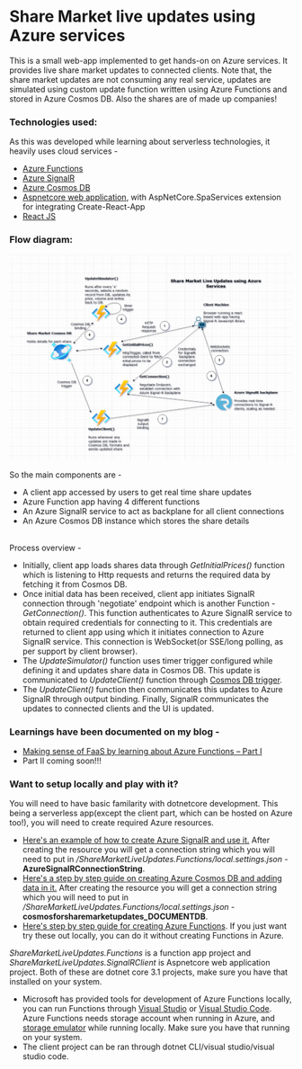# Share Market live updates using Azure services
<p>This is a small web-app implemented to get hands-on on Azure services. It provides live share market updates to connected clients. Note that, the share market updates are not consuming any real service, updates are simulated using custom update function written using Azure Functions and stored in Azure Cosmos DB. Also the shares are of made up companies!</p>
<h3>Technologies used:</h3>
<p>As this was developed while learning about serverless technologies, it heavily uses cloud services - 
<ul>
  <li><a href="https://docs.microsoft.com/en-us/azure/azure-functions/functions-overview">Azure Functions</a></li>
  <li><a href="https://docs.microsoft.com/en-us/azure/azure-signalr/signalr-overview">Azure SignalR</a></li>
  <li><a href="https://docs.microsoft.com/en-us/azure/cosmos-db/introduction">Azure Cosmos DB</a></li>
  <li><a href="https://docs.microsoft.com/en-us/visualstudio/ide/quickstart-aspnet-core?view=vs-2019">Aspnetcore web application</a>, with AspNetCore.SpaServices extension for integrating Create-React-App</li>
  <li><a href="https://reactjs.org/">React JS</a></li>
</ul>
</p>
<h3>Flow diagram:</h3>
<img src="/ShareMarketLiveUpdatesFlowDiagram.jpg" alt="ShareMarketLiveUpdatesFlowDiagram" />
<br />
<p>So the main components are - 
<ul>
  <li>A client app accessed by users to get real time share updates</li>
  <li>Azure Function app having 4 different functions</li>
  <li>An Azure SignalR service to act as backplane for all client connections</li>
  <li>An Azure Cosmos DB instance which stores the share details</li>
</ul>
<br />
Process overview -
<ul>
  <li>Initially, client app loads shares data through <i>GetInitialPrices()</i> function which is listening to Http requests and returns the required data by fetching it from Cosmos DB.</li>
  <li>Once initial data has been received, client app initiates SignalR connection through 'negotiate' endpoint which is another Function - <i>GetConnection()</i>. This function authenticates to Azure SignalR service to obtain required credentials for connecting to it. This credentials are returned to client app using which it initiates connection to Azure SignalR service. This connection is WebSocket(or SSE/long polling, as per support by client browser).</li>
  <li>The <i>UpdateSimulator()</i> function uses timer trigger configured while defining it and updates share data in Cosmos DB. This update is communicated to <i>UpdateClient()</i> function through <a href="https://docs.microsoft.com/en-us/azure/azure-functions/functions-create-cosmos-db-triggered-function">Cosmos DB trigger</a>.</li>
  <li>The <i>UpdateClient()</i> function then communicates this updates to Azure SignalR through output binding. Finally, SignalR communicates the updates to connected clients and the UI is updated.</li>
</ul>
</p>
<h3>Learnings have been documented on my blog - </h3>
  <ul>
    <li><a href="https://www.learningstuffwithankit.dev/making-sense-of-faas-by-learning-about-azure-functions-part-i">Making sense of FaaS by learning about Azure Functions – Part I</a></li>
    <li>Part II coming soon!!!</li>
  </ul>
<h3>Want to setup locally and play with it? </h3>
<p>You will need to have basic familarity with dotnetcore development. This being a serverless app(except the client part, which can be hosted on Azure too!), you will need to create required Azure resources.
<ul>
  <li><a href="https://docs.microsoft.com/en-us/azure/azure-signalr/signalr-quickstart-azure-functions-csharp">Here's an example of how to create Azure SignalR and use it.</a> After creating the resource you will get a connection string which you will need to put in <i>/ShareMarketLiveUpdates.Functions/local.settings.json</i> - <b>AzureSignalRConnectionString</b>.</li>
  <li><a href="https://docs.microsoft.com/en-us/azure/cosmos-db/create-cosmosdb-resources-portal">Here's a step by step guide on creating Azure Cosmos DB and adding data in it.</a> After creating the resource you will get a connection string which you will need to put in <i>/ShareMarketLiveUpdates.Functions/local.settings.json</i> - <b>cosmosforsharemarketupdates_DOCUMENTDB</b>.</li>
<li><a href="https://docs.microsoft.com/en-us/azure/azure-functions/functions-create-first-azure-function">Here's step by step guide for creating Azure Functions</a>. If you just want try these out locally, you can do it without creating Functions in Azure.</li>
</ul>
<i>ShareMarketLiveUpdates.Functions</i> is a function app project and <i>ShareMarketLiveUpdates.SignalRClient</i> is Aspnetcore web application project. Both of these are dotnet core 3.1 projects, make sure you have that installed on your system.
<ul>
  <li>Microsoft has provided tools for development of Azure Functions locally, you can run Functions through <a href="https://docs.microsoft.com/en-us/azure/azure-functions/functions-develop-vs">Visual Studio</a> or <a href="https://docs.microsoft.com/en-us/azure/azure-functions/functions-develop-vs">Visual Studio Code</a>. Azure Functions needs storage account when running in Azure, and <a href="https://docs.microsoft.com/en-us/azure/storage/common/storage-use-emulator">storage emulator</a> while running locally. Make sure you have that running on your system.</li>
  <li>The client project can be ran through dotnet CLI/visual studio/visual studio code.</li>
</ul>
</p>
